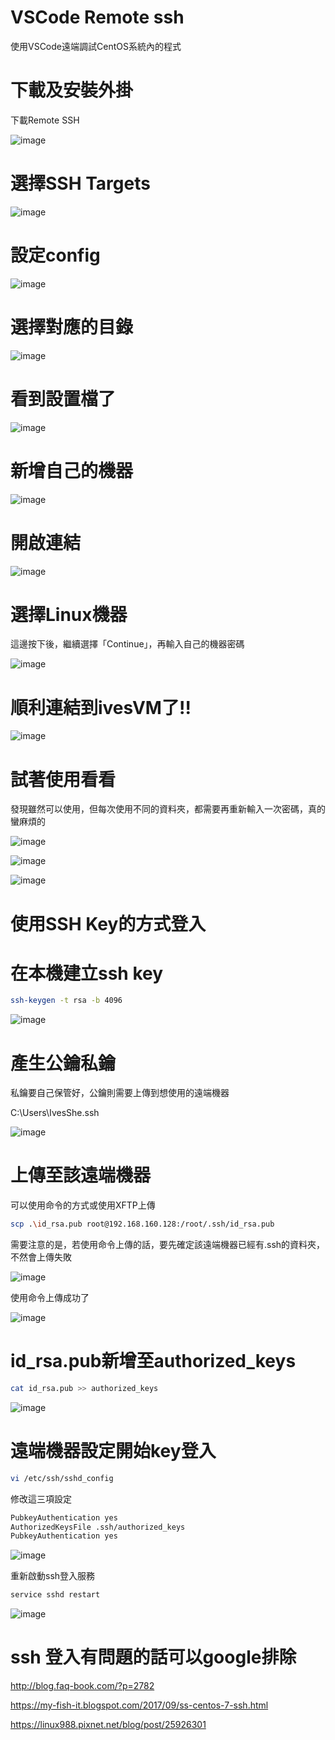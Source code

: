 # VSCode Remote ssh

使用VSCode遠端調試CentOS系統內的程式

# 下載及安裝外掛

下載Remote SSH

![image](./images/20210117153120.png)


# 選擇SSH Targets

![image](./images/20210117153233.png)

# 設定config

![image](./images/20210117153346.png)

# 選擇對應的目錄

![image](./images/20210117153431.png)

# 看到設置檔了

![image](./images/20210117153522.png)

# 新增自己的機器

![image](./images/20210117153953.png)

# 開啟連結

![image](./images/20210117154050.png)

# 選擇Linux機器

這邊按下後，繼續選擇「Continue」，再輸入自己的機器密碼

![image](./images/20210117154122.png)

# 順利連結到ivesVM了!!

![image](./images/20210117154339.png)

# 試著使用看看

發現雖然可以使用，但每次使用不同的資料夾，都需要再重新輸入一次密碼，真的蠻麻煩的

![image](./images/20210117154658.png)

![image](./images/20210117154714.png)

![image](./images/20210117154722.png)

# 使用SSH Key的方式登入

# 在本機建立ssh key

```bash
ssh-keygen -t rsa -b 4096
```

![image](./images/20210117155159.png)

# 產生公鑰私鑰

私鑰要自己保管好，公鑰則需要上傳到想使用的遠端機器

C:\Users\IvesShe\.ssh

![image](./images/20210117155356.png)

# 上傳至該遠端機器

可以使用命令的方式或使用XFTP上傳

```bash
scp .\id_rsa.pub root@192.168.160.128:/root/.ssh/id_rsa.pub
```

需要注意的是，若使用命令上傳的話，要先確定該遠端機器已經有.ssh的資料夾，不然會上傳失敗

![image](./images/20210117160047.png)

使用命令上傳成功了

![image](./images/20210117160150.png)

# id_rsa.pub新增至authorized_keys

```bash
cat id_rsa.pub >> authorized_keys
```

![image](./images/20210117160526.png)

# 遠端機器設定開始key登入

```bash
vi /etc/ssh/sshd_config
```

修改這三項設定

```bash
PubkeyAuthentication yes
AuthorizedKeysFile .ssh/authorized_keys
PubkeyAuthentication yes
```

![image](./images/20210117162320.png)

重新啟動ssh登入服務

```bash
service sshd restart
```

![image](./images/20210117162530.png)


# ssh 登入有問題的話可以google排除

http://blog.faq-book.com/?p=2782

https://my-fish-it.blogspot.com/2017/09/ss-centos-7-ssh.html

https://linux988.pixnet.net/blog/post/25926301